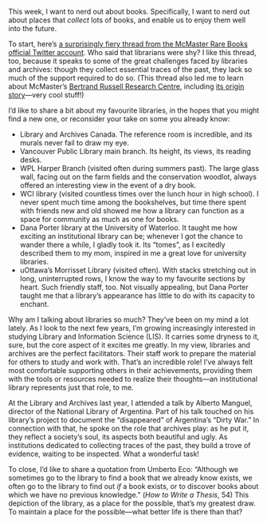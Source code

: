 This week, I want to nerd out about books. Specifically, I want to nerd out about places that *collect* lots of books, and enable us to enjoy them well into the future.

To start, here’s [a surprisingly fiery thread from the McMaster Rare Books official Twitter account](https://twitter.com/MacResColls/status/913842397800534016). Who said that librarians were shy? I like this thread, too, because it speaks to some of the great challenges faced by libraries and archives: though they collect essential traces of the past, they lack so much  of the support required to do so. (This thread also led me to learn about McMaster’s [Bertrand Russell Research Centre](http://russell.mcmaster.ca), including [its origin story](http://www.mcmaster.ca/russdocs/purchase.htm)—very cool stuff!)

I’d like to share a bit about my favourite libraries, in the hopes that you might find a new one, or reconsider your take on some you already know:

* Library and Archives Canada. The reference room is incredible, and its murals never fail to draw my eye.
* Vancouver Public Library main branch. Its height, its views, its reading desks.
* WPL Harper Branch (visited often during summers past). The large glass wall, facing out on the farm fields and the conservation woodlot, always offered an interesting view in the event of a dry book.
* WCI library (visited countless times over the lunch hour in high school). I never spent much time among the bookshelves, but time there spent with friends new and old showed me how a library can function as a space for community as much as one for books.
* Dana Porter library at the University of Waterloo. It taught me how exciting an institutional library can be; whenever I got the chance to wander there a while, I gladly took it. Its “tomes”, as I excitedly described them to my mom, inspired in me a great love for university libraries.
* uOttawa’s Morrisset Library (visited often). With stacks stretching out in long, uninterrupted rows, I know the way to my favourite sections by heart. Such friendly staff, too. Not visually appealing, but Dana Porter taught me that a library’s appearance has little to do with its capacity to enchant.

Why am I talking about libraries so much? They’ve been on my mind a lot lately. As I look to the next few years, I’m growing increasingly interested in studying Library and Information Science (LIS). It carries some dryness to it, sure, but the core aspect of it excites me greatly. In my view, libraries and archives are the perfect facilitators. Their staff work to prepare the material for others to study and work with. That’s an incredible role! I’ve always felt most comfortable supporting others in their achievements, providing them with the tools or resources needed to realize their thoughts—an institutional library represents just that role, to me.

At the Library and Archives last year, I attended a talk by Alberto Manguel, director of the National Library of Argentina. Part of his talk touched on his library’s project to document the “disappeared” of Argentina’s “Dirty War.” In connection with that, he spoke on the role that archives play: as he put it, they reflect a society’s soul, its aspects both beautiful and ugly. As institutions dedicated to collecting traces of the past, they build a trove of evidence, waiting to be inspected. What a wonderful task!

To close, I’d like to share a quotation from Umberto Eco: “Although we sometimes go to the library to find a book that we already know exists, we often go to the library to find out *if* a book exists, or to discover books about which we have no previous knowledge.” (*How to Write a Thesis*, 54) This depiction of the library, as a place for the possible, that’s my greatest draw. To maintain a place for the possible—what better life is there than that?